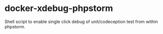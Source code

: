 # docker-xdebug-phpstorm
Shell script to enable single click debug of unit/codeception test from within phpstorm.
